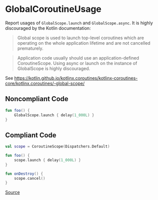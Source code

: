 # GlobalCoroutineUsage

Report usages of `GlobalScope.launch` and `GlobalScope.async`. It is highly discouraged by the Kotlin documentation:

> Global scope is used to launch top-level coroutines which are operating on the whole application lifetime and are
> not cancelled prematurely.

> Application code usually should use an application-defined CoroutineScope. Using async or launch on the instance
> of GlobalScope is highly discouraged.

See https://kotlin.github.io/kotlinx.coroutines/kotlinx-coroutines-core/kotlinx.coroutines/-global-scope/

## Noncompliant Code

```kotlin
fun foo() {
    GlobalScope.launch { delay(1_000L) }
}
```
## Compliant Code

```kotlin
val scope = CoroutineScope(Dispatchers.Default)

fun foo() {
    scope.launch { delay(1_000L) }
}

fun onDestroy() {
    scope.cancel()
}
```

[Source](https://detekt.github.io/detekt/coroutines.html#globalcoroutineusage)
